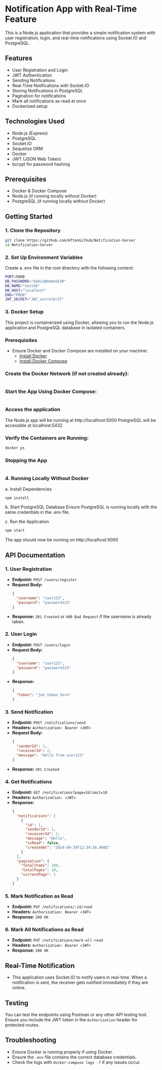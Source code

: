 # Notification App with Real-Time Feature

This is a Node.js application that provides a simple notification system with user registration, login, and real-time notifications using Socket.IO and PostgreSQL.

## **Features**
- User Registration and Login
- JWT Authentication
- Sending Notifications
- Real-Time Notifications with Socket.IO
- Storing Notifications in PostgreSQL
- Pagination for notifications
- Mark all notifications as read at once
- Dockerized setup

## **Technologies Used**
- Node.js (Express)
- PostgreSQL
- Socket.IO
- Sequelize ORM
- Docker
- JWT (JSON Web Token)
- bcrypt for password hashing

## **Prerequisites**
- Docker & Docker Compose
- Node.js (if running locally without Docker)
- PostgreSQL (if running locally without Docker)

## **Getting Started**

### **1. Clone the Repository**
```bash
git clone https://github.com/AftanGithub/Notification-Server
cd Notification-Server
```

### 2. Set Up Environment Variables
Create a .env file in the root directory with the following content:
```bash
PORT=5000
DB_PASSWORD="Admin@Home563#"
DB_NAME="testdb"
DB_HOST="localhost"
ENV="PROD"
JWT_SECRET="JWT_secret@!23"
```
### 3. **Docker Setup**

This project is containerized using Docker, allowing you to run the Node.js application and PostgreSQL database in isolated containers.

### **Prerequisites**

- Ensure Docker and Docker Compose are installed on your machine:
  - [Install Docker](https://docs.docker.com/get-docker/)
  - [Install Docker Compose](https://docs.docker.com/compose/install/)

### Create the Docker Network (if not created already): 
```docker network create my-network
```
### Start the App Using Docker Compose:
```docker-compose up -d
```
### Access the application
The Node.js app will be running at http://localhost:5000
PostgreSQL will be accessible at localhost:5432

### Verify the Containers are Running:
```bash 
docker ps
```
### Stopping the App
``` docker-compose down
```

### 4. **Running Locally Without Docker**
a. Install Dependencies
```bash
npm install
```
b. Start PostgreSQL Database
Ensure PostgreSQL is running locally with the same credentials in the .env file.

c. Run the Application
```bash
npm start
```
The app should now be running on http://localhost:5000


## **API Documentation**

### **1. User Registration**
- **Endpoint:** `POST /users/register`
- **Request Body:**
    ```json
    {
      "username": "user123",
      "password": "password123"
    }
    ```
- **Response:** `201 Created` or `400 Bad Request` if the username is already taken.

### **2. User Login**
- **Endpoint:** `POST /users/login`
- **Request Body:**
    ```json
    {
      "username": "user123",
      "password": "password123"
    }
    ```
- **Response:**
    ```json
    {
      "token": "jwt_token_here"
    }
    ```

### **3. Send Notification**
- **Endpoint:** `POST /notifications/send`
- **Headers:** `Authorization: Bearer <JWT>`
- **Request Body:**
    ```json
    {
      "senderId": 1,
      "receiverId": 2,
      "message": "Hello from user123"
    }
    ```
- **Response:** `201 Created`

### **4. Get Notifications**
- **Endpoint:** `GET /notifications?page=1&limit=10`
- **Headers:** `Authorization: <JWT>`
- **Response:**
    ```json
    {
      "notifications": [
        {
          "id": 1,
          "senderId": 1,
          "receiverId": 2,
          "message": "Hello",
          "isRead": false,
          "createdAt": "2024-09-29T12:34:56.000Z"
        }
      ],
      "pagination": {
        "totalItems": 100,
        "totalPages": 10,
        "currentPage": 1
      }
    }
    ```

### **5. Mark Notification as Read**
- **Endpoint:** `PUT /notifications/:id/read`
- **Headers:** `Authorization: Bearer <JWT>`
- **Response:** `200 OK`

### **6. Mark All Notifications as Read**
- **Endpoint:** `PUT /notifications/mark-all-read`
- **Headers:** `Authorization: Bearer <JWT>`
- **Response:** `200 OK`

## **Real-Time Notification**

- This application uses Socket.IO to notify users in real-time. When a notification is sent, the receiver gets notified immediately if they are online.

## **Testing**

You can test the endpoints using Postman or any other API testing tool. Ensure you include the JWT token in the `Authorization` header for protected routes.

## **Troubleshooting**

- Ensure Docker is running properly if using Docker.
- Ensure the `.env` file contains the correct database credentials.
- Check the logs with `docker-compose logs -f` if any issues occur.




